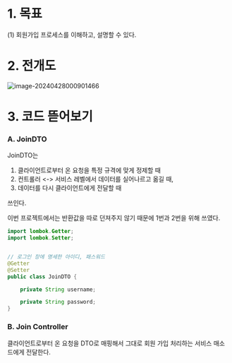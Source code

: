 # 1. 목표

(1) 회원가입 프로세스를 이해하고, 설명할 수 있다. 

# 2. 전개도

![image-20240428000901466](C:\Users\SSAFY\AppData\Roaming\Typora\typora-user-images\image-20240428000901466.png)

# 3. 코드 뜯어보기 

### A. JoinDTO

JoinDTO는

1. 클라이언트로부터 온 요청을 특정 규격에 맞게 정제할 때
2. 컨트롤러 <-> 서비스 레벨에서 데이터를 실어나르고 옮길 때,
3. 데이터를 다시 클라이언트에게 전달할 때 

쓰인다. 

이번 프로젝트에서는 반환값을 따로 던져주지 않기 때문에 1번과 2번을 위해 쓰였다.

```java
import lombok.Getter;
import lombok.Setter;


// 로그인 창에 명세한 아이디, 패스워드
@Getter
@Setter
public class JoinDTO {

    private String username;

    private String password;
}

```

### B. Join Controller

클라이언트로부터 온 요청을 DTO로 매핑해서 그대로 회원 가입 처리하는 서비스 매소드에게 전달한다. 